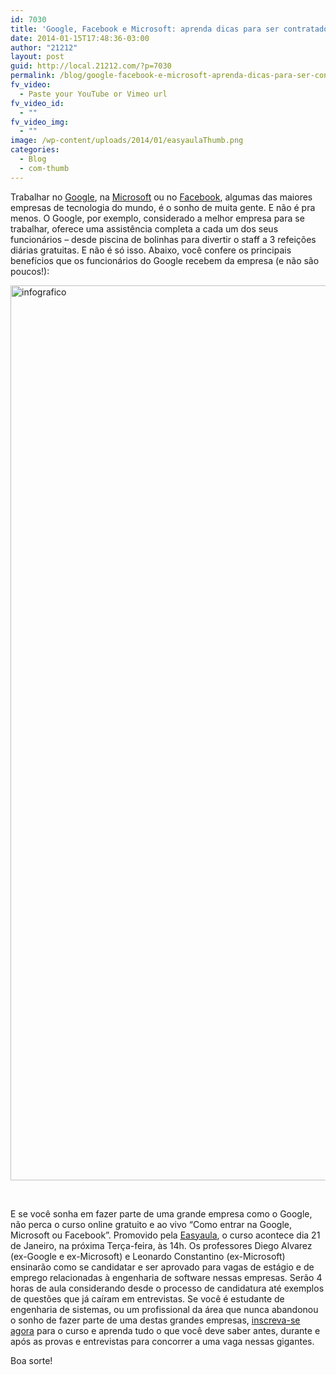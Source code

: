 ```yaml
---
id: 7030
title: 'Google, Facebook e Microsoft: aprenda dicas para ser contratado!'
date: 2014-01-15T17:48:36-03:00
author: "21212"
layout: post
guid: http://local.21212.com/?p=7030
permalink: /blog/google-facebook-e-microsoft-aprenda-dicas-para-ser-contratado/
fv_video:
  - Paste your YouTube or Vimeo url
fv_video_id:
  - ""
fv_video_img:
  - ""
image: /wp-content/uploads/2014/01/easyaulaThumb.png
categories:
  - Blog
  - com-thumb
---
```

<p dir="ltr">
  Trabalhar no <a href="http://www.google.com/about/company/">Google</a>, na <a href="http://www.microsoft.com/pt-br/default.aspx">Microsoft</a> ou no <a href="https://www.facebook.com/">Facebook</a>, algumas das maiores empresas de tecnologia do mundo, é o sonho de muita gente. E não é pra menos. O Google, por exemplo, considerado a melhor empresa para se trabalhar, oferece uma assistência completa a cada um dos seus funcionários &#8211; desde piscina de bolinhas para divertir o staff a 3 refeições diárias gratuitas. E não é só isso. Abaixo, você confere os principais benefícios que os funcionários do Google recebem da empresa (e não são poucos!):
</p>

[<img class="aligncenter size-full wp-image-7031" alt="infografico" src="http://local.21212.com/wp-content/uploads/2014/01/infografico.jpg" width="540" height="1432" srcset="http://localhost:8080/wp-content/uploads/2014/01/infografico.jpg 540w, http://localhost:8080/wp-content/uploads/2014/01/infografico-113x300.jpg 113w, http://localhost:8080/wp-content/uploads/2014/01/infografico-386x1024.jpg 386w" sizes="(max-width: 540px) 100vw, 540px" />](http://local.21212.com/wp-content/uploads/2014/01/infografico.jpg)

&nbsp;

<p dir="ltr">
  E se você sonha em fazer parte de uma grande empresa como o Google, não perca o curso online gratuito e ao vivo “Como entrar na Google, Microsoft ou Facebook”. Promovido pela <a href="http://www.easyaula.com.br/">Easyaula</a>, o curso acontece dia 21 de Janeiro, na próxima Terça-feira, às 14h. Os professores Diego Alvarez (ex-Google e ex-Microsoft) e Leonardo Constantino (ex-Microsoft) ensinarão como se candidatar e ser aprovado para vagas de estágio e de emprego relacionadas à engenharia de software nessas empresas. Serão 4 horas de aula considerando desde o processo de candidatura até exemplos de questões que já caíram em entrevistas. Se você é estudante de engenharia de sistemas, ou um profissional da área que nunca abandonou o sonho de fazer parte de uma destas grandes empresas, <a href="http://www.easyaula.com.br/cursos/como-entrar-google-microsoft-facebook">inscreva-se agora</a> para o curso e aprenda tudo o que você deve saber antes, durante e após as provas e entrevistas para concorrer a uma vaga nessas gigantes.
</p>

<p dir="ltr">
  Boa sorte!
</p>

&nbsp;